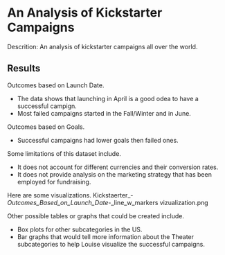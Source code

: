 # An Analysis of Kickstarter Campaigns
Descrition: An analysis of kickstarter campaigns all over the world. 


## Results

Outcomes based on Launch Date.
- The data shows that launching in April is a good odea to have a successful campign. 
- Most failed campaigns started in the Fall/Winter and in June. 

Outcomes based on Goals.
- Successful campaigns had lower goals then failed ones. 

Some limitations of this dataset include. 
- It does not account for different currencies and their conversion rates.
- It does not provide analysis on the marketing strategy that has been employed for fundraising. 

Here are some visualizations.
Kickstaerter_-_Outcomes_Based_on_Launch_Date_-_line_w_markers vizualization.png


Other possible tables or graphs that could be created include.
- Box plots for other subcategories in the US. 
- Bar graphs that would tell more information about the Theater subcategories to help Louise visualize the successful campaigns. 

